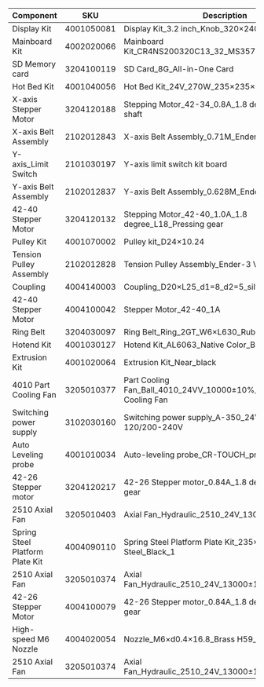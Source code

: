 | Component                       | SKU        | Description                                                            |
| ------------------------------- | ---------- | ---------------------------------------------------------------------- |
| Display Kit                     | 4001050081 | Display Kit_3.2 inch_Knob_320×240_Color Screen                         |
| Mainboard Kit                   | 4002020066 | Mainboard Kit_CR4NS200320C13_32_MS35774_GD303RET6                      |
| SD Memory card                  | 3204100119 | SD Card_8G_All-in-One Card                                             |
| Hot Bed Kit                     | 4001040056 | Hot Bed Kit_24V_270W_235×235×3                                         |
| X-axis Stepper Motor            | 3204120188 | Stepping Motor_42-34_0.8A_1.8 degree_L18_round shaft                   |
| X-axis Belt Assembly            | 2102012843 | X-axis Belt Assembly_0.71M_Ender-3 V3 SE                               |
| Y-axis_Limit Switch             | 2101030197 | Y-axis limit switch kit board                                          |
| Y-axis Belt Assembly            | 2102012837 | Y-axis Belt Assembly_0.628M_Ender-3 V3 SE                              |
| 42-40 Stepper Motor             | 3204120132 | Stepping Motor_42-40_1.0A_1.8 degree_L18_Pressing gear                 |
| Pulley Kit                      | 4001070002 | Pulley kit_D24×10.24                                                   |
| Tension Pulley Assembly         | 2102012828 | Tension Pulley Assembly_Ender-3 V3 SE                                  |
| Coupling                        | 4004140003 | Coupling_D20×L25_d1=8_d2=5_silver                                      |
| 42-40 Stepper Motor             | 4004100042 | Stepper Motor_42-40_1A                                                 |
| Ring Belt                       | 3204030097 | Ring Belt_Ring_2GT_W6×L630_Rubber_Black_China                          |
| Hotend Kit                      | 4001030127 | Hotend Kit_AL6063_Native Color_Black Heating Tube                      |
| Extrusion Kit                   | 4001020064 | Extrusion Kit_Near_black                                               |
| 4010 Part Cooling Fan           | 3205010377 | Part Cooling Fan_Ball_4010_24VV_10000±10%\_L110_1.25_Model Cooling Fan |
| Switching power supply          | 3102030160 | Switching power supply_A-350_24V_14.6A_100-120/200-240V                |
| Auto Leveling probe             | 4001010034 | Auto-leveling probe_CR-TOUCH_probe                                     |
| 42-26 Stepper motor             | 3204120217 | 42-26 Stepper motor_0.84A_1.8 degree_L4_pressure gear                  |
| 2510 Axial Fan                  | 3205010403 | Axial Fan_Hydraulic_2510_24V_13000_L45_1.25                            |
| Spring Steel Platform Plate Kit | 4004090110 | Spring Steel Platform Plate Kit_235×235×2.2_Spring Steel_Black_1       |
| 2510 Axial Fan                  | 3205010374 | Axial Fan_Hydraulic_2510_24V_13000±15%\_L45_1.25                       |
| 42-26 Stepper Motor             | 4004100079 | 42-26 Stepper motor_0.84A_1.8 degree_L4_pressure gear                  |
| High-speed M6 Nozzle            | 4004020054 | Nozzle_M6×d0.4×16.8_Brass H59_Natural color                            |
| 2510 Axial Fan                  | 3205010374 | Axial Fan_Hydraulic_2510_24V_13000±15%\_L45_1.25                       |
